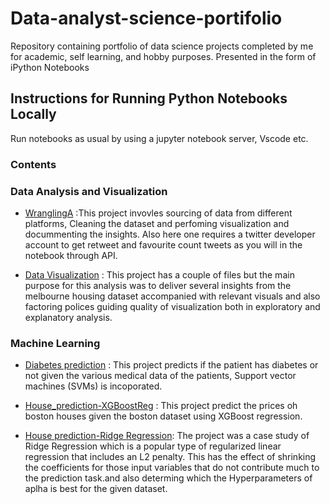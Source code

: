 # Data-analyst-science-portifolio
Repository containing portfolio of data science projects completed by me for academic, self learning, and hobby purposes. Presented in the form of iPython Notebooks

## Instructions for Running Python Notebooks Locally
Run notebooks as usual by using a jupyter notebook server, Vscode etc.

### Contents
  ### Data Analysis and Visualization
  * [WranglingA](https://mutegimk.github.io/Data-analyst-science-portifolio/WranglingA) :This project invovles sourcing of data from different platforms, Cleaning the       dataset and perfoming visualization and docummenting the insights. Also here one requires a twitter developer account to get retweet and favourite count tweets as       you will in the notebook through API.
  
  * [Data Visualization](https://mutegimk.github.io/Data-analyst-science-portifolio/Data-Visualization) : This project has a couple of files but the main purpose for         this analysis was to deliver several insights from the melbourne housing dataset accompanied with relevant visuals and also factoring polices guiding quality of         visualization both in exploratory and explanatory analysis.
  
  ### Machine Learning
   * [Diabetes prediction](https://mutegimk.github.io/Data-analyst-science-portifolio/Diabetes-prediction) : This project predicts if the patient has diabetes or not          given the various medical data of the patients, Support vector machines (SVMs) is incoporated.
   
   * [House_prediction-XGBoostReg](https://mutegimk.github.io/Data-analyst-science-portifolio/House_prediction-XGBoostReg) : This project predict the prices oh boston        houses given the boston dataset using XGBoost regression.

  *  [House prediction-Ridge Regression](https://mutegimk.github.io/Data-analyst-science-portifolio/House-prediction-Ridge-Regression): The project was a case study of        Ridge Regression which is a popular type of regularized linear regression that includes an L2 penalty. This has the effect of shrinking the coefficients for those        input variables that do not contribute much to the prediction task.and also determing which the Hyperparameters of aplha is best for the given dataset.
